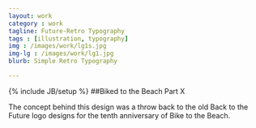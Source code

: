 ```yaml
---
layout: work
category : work
tagline: Future-Retro Typography
tags : [illustration, typography]
img : /images/work/lg1s.jpg
img-lg : /images/work/lg1.jpg
blurb: Simple Retro Typography

---
```

{% include JB/setup %}
##Biked to the Beach Part X

The concept behind this design was a throw back to the old Back to the Future logo designs for the tenth anniversary of Bike to the Beach.  


